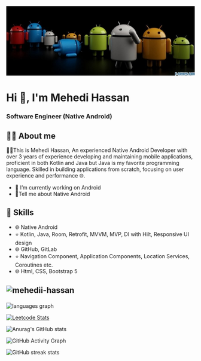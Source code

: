 <img src="https://github.com/mehedii-hassan/mehedii-hassan/blob/main/profile_banner.jpg"> 

# Hi 👋, I'm Mehedi Hassan
### Software Engineer (Native Android)

## 👨‍💻 About me

👨‍💻This is  Mehedi Hassan, An experienced Native Android Developer with over 3 years of experience developing and maintaining mobile applications, proficient in both Kotlin and Java but Java is my favorite programming language. Skilled in building applications from scratch, focusing on user experience and performance 🌐.


- 🔭 I’m currently working on Android
- 🚀Tell me about Native Android

  

## 🌙 Skills
* 🌐 Native Android
* ⭐ Kotlin, Java, Room, Retrofit, MVVM, MVP, DI with Hilt, Responsive UI design
* 🌐 GitHub, GitLab
* ⭐ Navigation Component, Application Components, Location Services, Coroutines etc.
* 🌐 Html, CSS, Bootstrap 5

## <p align="left"> <img src="https://komarev.com/ghpvc/?username=mehedii-hassan&label=Profile%20views&color=0e75b6&style=flat" alt="mehedii-hassan" /> </p>



  <img src="https://github-readme-stats.vercel.app/api/top-langs?locale=en&hide_title=false&layout=compact&card_width=412&langs_count=5&theme=dracula&hide_border=true&username=mehedii-hassan" height="200" alt="languages graph"  />


[![Leetcode Stats](https://leetcard.jacoblin.cool/Mehedi_Hassan_?theme=dark)](https://leetcode.com/Mehedi_Hassan_)

![Anurag's GitHub stats](https://github-readme-stats.vercel.app/api?username=mehedii-hassan&show_icons=true&theme=dracula)


![GitHub Activity Graph](https://activity-graph.herokuapp.com/graph?username=mehedii-hassan)  

![GitHub streak stats](https://streak-stats.demolab.com/?user=mehedii-hassan)  


 
